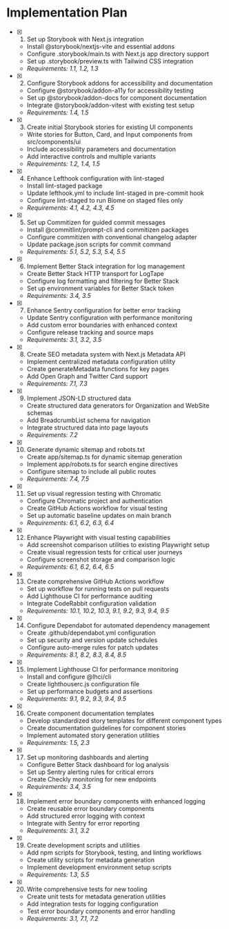 # Implementation Plan

- [x] 1. Set up Storybook with Next.js integration
  - Install @storybook/nextjs-vite and essential addons
  - Configure .storybook/main.ts with Next.js app directory support
  - Set up .storybook/preview.ts with Tailwind CSS integration
  - _Requirements: 1.1, 1.2, 1.3_

- [x] 2. Configure Storybook addons for accessibility and documentation
  - Configure @storybook/addon-a11y for accessibility testing
  - Set up @storybook/addon-docs for component documentation
  - Integrate @storybook/addon-vitest with existing test setup
  - _Requirements: 1.4, 1.5_

- [x] 3. Create initial Storybook stories for existing UI components
  - Write stories for Button, Card, and Input components from src/components/ui
  - Include accessibility parameters and documentation
  - Add interactive controls and multiple variants
  - _Requirements: 1.2, 1.4, 1.5_

- [x] 4. Enhance Lefthook configuration with lint-staged
  - Install lint-staged package
  - Update lefthook.yml to include lint-staged in pre-commit hook
  - Configure lint-staged to run Biome on staged files only
  - _Requirements: 4.1, 4.2, 4.3, 4.5_

- [x] 5. Set up Commitizen for guided commit messages
  - Install @commitlint/prompt-cli and commitizen packages
  - Configure commitizen with conventional changelog adapter
  - Update package.json scripts for commit command
  - _Requirements: 5.1, 5.2, 5.3, 5.4, 5.5_

- [x] 6. Implement Better Stack integration for log management
  - Create Better Stack HTTP transport for LogTape
  - Configure log formatting and filtering for Better Stack
  - Set up environment variables for Better Stack token
  - _Requirements: 3.4, 3.5_

- [x] 7. Enhance Sentry configuration for better error tracking
  - Update Sentry configuration with performance monitoring
  - Add custom error boundaries with enhanced context
  - Configure release tracking and source maps
  - _Requirements: 3.1, 3.2, 3.5_

- [x] 8. Create SEO metadata system with Next.js Metadata API
  - Implement centralized metadata configuration utility
  - Create generateMetadata functions for key pages
  - Add Open Graph and Twitter Card support
  - _Requirements: 7.1, 7.3_

- [x] 9. Implement JSON-LD structured data
  - Create structured data generators for Organization and WebSite schemas
  - Add BreadcrumbList schema for navigation
  - Integrate structured data into page layouts
  - _Requirements: 7.2_

- [x] 10. Generate dynamic sitemap and robots.txt
  - Create app/sitemap.ts for dynamic sitemap generation
  - Implement app/robots.ts for search engine directives
  - Configure sitemap to include all public routes
  - _Requirements: 7.4, 7.5_

- [x] 11. Set up visual regression testing with Chromatic
  - Configure Chromatic project and authentication
  - Create GitHub Actions workflow for visual testing
  - Set up automatic baseline updates on main branch
  - _Requirements: 6.1, 6.2, 6.3, 6.4_

- [x] 12. Enhance Playwright with visual testing capabilities
  - Add screenshot comparison utilities to existing Playwright setup
  - Create visual regression tests for critical user journeys
  - Configure screenshot storage and comparison logic
  - _Requirements: 6.1, 6.2, 6.4, 6.5_

- [x] 13. Create comprehensive GitHub Actions workflow
  - Set up workflow for running tests on pull requests
  - Add Lighthouse CI for performance auditing
  - Integrate CodeRabbit configuration validation
  - _Requirements: 10.1, 10.2, 10.3, 9.1, 9.2, 9.3, 9.4, 9.5_

- [x] 14. Configure Dependabot for automated dependency management
  - Create .github/dependabot.yml configuration
  - Set up security and version update schedules
  - Configure auto-merge rules for patch updates
  - _Requirements: 8.1, 8.2, 8.3, 8.4, 8.5_

- [x] 15. Implement Lighthouse CI for performance monitoring
  - Install and configure @lhci/cli
  - Create lighthouserc.js configuration file
  - Set up performance budgets and assertions
  - _Requirements: 9.1, 9.2, 9.3, 9.4, 9.5_

- [x] 16. Create component documentation templates
  - Develop standardized story templates for different component types
  - Create documentation guidelines for component stories
  - Implement automated story generation utilities
  - _Requirements: 1.5, 2.3_

- [x] 17. Set up monitoring dashboards and alerting
  - Configure Better Stack dashboard for log analysis
  - Set up Sentry alerting rules for critical errors
  - Create Checkly monitoring for new endpoints
  - _Requirements: 3.4, 3.5_

- [x] 18. Implement error boundary components with enhanced logging
  - Create reusable error boundary components
  - Add structured error logging with context
  - Integrate with Sentry for error reporting
  - _Requirements: 3.1, 3.2_

- [x] 19. Create development scripts and utilities
  - Add npm scripts for Storybook, testing, and linting workflows
  - Create utility scripts for metadata generation
  - Implement development environment setup scripts
  - _Requirements: 1.3, 5.5_

- [x] 20. Write comprehensive tests for new tooling
  - Create unit tests for metadata generation utilities
  - Add integration tests for logging configuration
  - Test error boundary components and error handling
  - _Requirements: 3.1, 7.1, 7.2_
